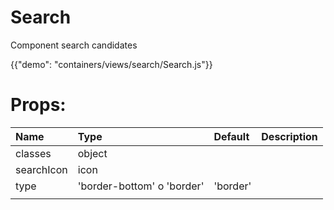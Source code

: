 # Search

<p class="description">Component search candidates</p>

{{"demo": "containers/views/search/Search.js"}}

<h1>
Props:
</h1>

| Name                               |      Type            |  Default | Description   |
|:-----------------------------------|:---------------------|:---------|:-------------| 
|   classes                          |   object             |      |               |
|    searchIcon                      |    icon              |       |               |
|     type                           |   'border-bottom' o 'border'    |  'border'     |               |
|                        |                    |       |               |
	

